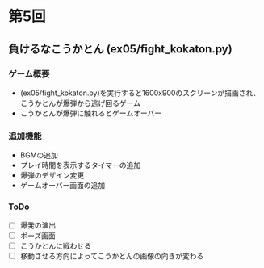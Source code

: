 # 第5回
## 負けるなこうかとん (ex05/fight_kokaton.py)
### ゲーム概要
- (ex05/fight_kokaton.py)を実行すると1600x900のスクリーンが描画され、
  こうかとんが爆弾から逃げ回るゲーム
- こうかとんが爆弾に触れるとゲームオーバー
### 追加機能
- BGMの追加
- プレイ時間を表示するタイマーの追加
- 爆弾のデザイン変更
- ゲームオーバー画面の追加

### ToDo
- [ ] 爆発の演出
- [ ] ポーズ画面
- [ ] こうかとんに戦わせる
- [ ] 移動させる方向によってこうかとんの画像の向きが変わる
